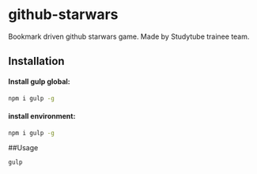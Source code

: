 # github-starwars
Bookmark driven github starwars game. Made by Studytube trainee team.

## Installation

#### Install gulp global:
```bash
npm i gulp -g
```

#### install environment:
```bash
npm i gulp -g
```

##Usage
```bash
gulp
```